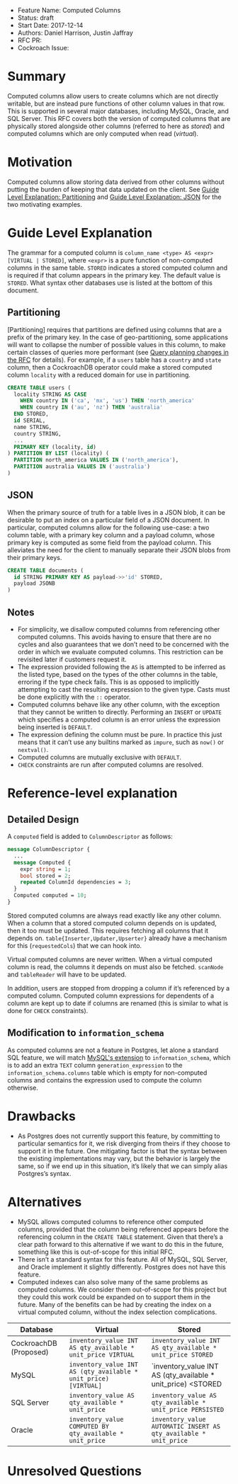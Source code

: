 - Feature Name: Computed Columns
- Status: draft
- Start Date: 2017-12-14
- Authors: Daniel Harrison, Justin Jaffray
- RFC PR:
- Cockroach Issue:

# Summary

Computed columns allow users to create columns which are not directly writable,
but are instead pure functions of other column values in that row. This is
supported in several major databases, including MySQL, Oracle, and SQL Server.
This RFC covers both the version of computed columns that are physically stored
alongside other columns (referred to here as *stored*) and computed
columns which are only computed when read (*virtual*).

# Motivation

Computed columns allow storing data derived from other columns without putting
the burden of keeping that data updated on the client. See [Guide Level
Explanation: Partitioning](#partitioning) and [Guide Level Explanation: JSON](#json) for the two
motivating examples.


# Guide Level Explanation

The grammar for a computed column is `column_name <type> AS <expr>
[VIRTUAL | STORED]`, where `<expr>` is a pure function of non-computed columns in the
same table. `STORED` indicates a stored computed column and is required if that
column appears in the primary key. The default value is `STORED`. What syntax
other databases use is listed at the bottom of this document.

## Partitioning

[Partitioning] requires that partitions are defined using columns that are a
prefix of the primary key. In the case of geo-partitioning, some applications
will want to collapse the number of possible values in this column, to make
certain classes of queries more performant (see [Query planning changes in the
RFC] for details). For example, if a `users` table has a `country` and `state`
column, then a CockroachDB operator could make a stored computed column
`locality` with a reduced domain for use in partitioning.

```sql
CREATE TABLE users (
  locality STRING AS CASE
    WHEN country IN ('ca', 'mx', 'us') THEN 'north_america'
    WHEN country IN ('au', 'nz') THEN 'australia'
  END STORED,
  id SERIAL,
  name STRING,
  country STRING,
  ...
  PRIMARY KEY (locality, id)
) PARTITION BY LIST (locality) (
  PARTITION north_america VALUES IN ('north_america'),
  PARTITION australia VALUES IN ('australia')
)
```

## JSON

When the primary source of truth for a table lives in a JSON blob, it can be
desirable to put an index on a particular field of a JSON document. In
particular, computed columns allow for the following use-case: a two column
table, with a primary key column and a payload column, whose primary key is
computed as some field from the payload column. This alleviates the need for
the client to manually separate their JSON blobs from their primary keys.

```sql
CREATE TABLE documents (
  id STRING PRIMARY KEY AS payload->>'id' STORED,
  payload JSONB
)
```

## Notes
- For simplicity, we disallow computed columns from referencing other computed
  columns. This avoids having to ensure that there are no cycles and also
  guarantees that we don’t need to be concerned with the order in which we
  evaluate computed columns. This restriction can be revisited later if
  customers request it.
- The expression provided following the `AS` is attempted to be inferred as the
  listed type, based on the types of the other columns in the table, erroring
  if the type check fails. This is as opposed to implicitly attempting to cast
  the resulting expression to the given type. Casts must be done explicitly
  with the `::` operator.
- Computed columns behave like any other column, with the exception that they
  cannot be written to directly. Performing an `INSERT` or `UPDATE` which
  specifies a computed column is an error unless the expression being inserted
  is `DEFAULT`.
- The expression defining the column must be pure. In practice this just means
  that it can’t use any builtins marked as `impure`, such as `now()` or
  `nextval()`.
- Computed columns are mutually exclusive with `DEFAULT`.
- `CHECK` constraints are run after computed columns are resolved.

# Reference-level explanation
## Detailed Design

A `computed` field is added to `ColumnDescriptor` as follows:

```protobuf
message ColumnDescriptor {
  ...
  message Computed {
    expr string = 1;
    bool stored = 2;
    repeated ColumnId dependencies = 3;
  }
  Computed computed = 10;
}
```

Stored computed columns are always read exactly like any other column.
When a column that a stored computed column depends on is updated, then
it too must be updated. This requires fetching all columns that it depends on.
`table{Inserter,Updater,Upserter}` already have a mechanism for this
(`requestedCols`) that we can hook into.

Virtual computed columns are never written. When a virtual
computed column is read, the columns it depends on must also be fetched.
`scanNode` and `tableReader` will have to be updated.

In addition, users are stopped from dropping a column if it’s referenced by a
computed column. Computed column expressions for dependents of a column are
kept up to date if columns are renamed (this is similar to what is done for
`CHECK` constraints).

## Modification to `information_schema`

As computed columns are not a feature in Postgres, let alone a standard SQL
feature, we will match [MySQL's extension] to `information_schema`, which is to
add an extra `TEXT` column `generation_expression` to the
`information_schema.columns` table which is empty for non-computed columns and
contains the expression used to compute the column otherwise.

# Drawbacks
- As Postgres does not currently support this feature, by committing to
  particular semantics for it, we risk diverging from theirs if they choose to
  support it in the future. One mitigating factor is that the syntax between
  the existing implementations may vary, but the behavior is largely the same,
  so if we end up in this situation, it’s likely that we can simply alias
  Postgres’s syntax.

# Alternatives
- MySQL allows computed columns to reference other computed columns, provided
  that the column being referenced appears before the referencing column in the
  `CREATE TABLE` statement. Given that there’s a clear path forward to this
  alternative if we want to do this in the future, something like this is
  out-of-scope for this initial RFC.
- There isn’t a standard syntax for this feature. All of MySQL, SQL Server, and
  Oracle implement it slightly differently. Postgres does not have this
  feature.
- Computed indexes can also solve many of the same problems as computed
  columns. We consider them out-of-scope for this project but they could this
  work could be expanded on to support them in the future. Many of the benefits
  can be had by creating the index on a virtual computed column,
  without the index selection complications.


| Database               | Virtual                                                         | Stored                                                                   |
| ---------------------- | --------------------------------------------------------------- | ------------------------------------------------------------------------ |
| CockroachDB (Proposed) | `inventory_value INT AS qty_available * unit_price VIRTUAL`     | `inventory_value INT AS qty_available * unit_price STORED`               |
| MySQL                  | `inventory_value INT AS (qty_available * unit_price) [VIRTUAL]` | `inventory_value INT AS (qty_available * unit_price) <STORED|PERSISTED>` |
| SQL Server             | `inventory_value AS qty_available * unit_price`                 | `inventory_value AS qty_available * unit_price PERSISTED`                |
| Oracle                 | `inventory_value COMPUTED BY qty_available * unit_price`        | `inventory_value AUTOMATIC INSERT AS qty_available * unit_price`         |

# Unresolved Questions
[Partioning]: https://github.com/cockroachdb/cockroach/blob/aa61db043e9c54c0b83a405cd76ce0ec7cc6a35d/docs/RFCS/20170921_sql_partitioning.md
[Query planning changes in the RFC]: https://github.com/cockroachdb/cockroach/blob/aa61db043e9c54c0b83a405cd76ce0ec7cc6a35d/docs/RFCS/20170921_sql_partitioning.md#query-planning-changes
[MySQL's extension]: https://dev.mysql.com/doc/refman/5.7/en/columns-table.html
